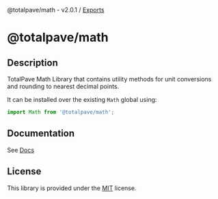 @totalpave/math - v2.0.1 / [Exports](modules.md)

# @totalpave/math

## Description

TotalPave Math Library that contains
utility methods for unit conversions and rounding to nearest decimal points.

It can be installed over the existing `Math` global using:
```typescript
import Math from '@totalpave/math';
```

## Documentation

See [Docs](./docs/README.md)

## License

This library is provided under the [MIT](./LICENSE) license.
